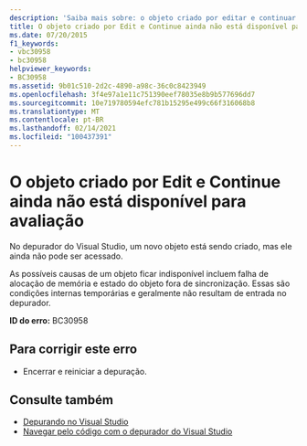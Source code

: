 ```yaml
---
description: 'Saiba mais sobre: o objeto criado por editar e continuar ainda não está disponível para avaliação'
title: O objeto criado por Edit e Continue ainda não está disponível para avaliação
ms.date: 07/20/2015
f1_keywords:
- vbc30958
- bc30958
helpviewer_keywords:
- BC30958
ms.assetid: 9b01c510-2d2c-4890-a98c-36c0c8423949
ms.openlocfilehash: 3f4e97a1e11c751390eef78035e8b9b577696dd7
ms.sourcegitcommit: 10e719780594efc781b15295e499c66f316068b8
ms.translationtype: MT
ms.contentlocale: pt-BR
ms.lasthandoff: 02/14/2021
ms.locfileid: "100437391"
---
```

# <a name="object-created-by-edit-and-continue-is-not-yet-available-for-evaluation"></a>O objeto criado por Edit e Continue ainda não está disponível para avaliação

No depurador do Visual Studio, um novo objeto está sendo criado, mas ele ainda não pode ser acessado.  
  
 As possíveis causas de um objeto ficar indisponível incluem falha de alocação de memória e estado do objeto fora de sincronização. Essas são condições internas temporárias e geralmente não resultam de entrada no depurador.  
  
 **ID do erro:** BC30958  
  
## <a name="to-correct-this-error"></a>Para corrigir este erro  
  
- Encerrar e reiniciar a depuração.  
  
## <a name="see-also"></a>Consulte também

- [Depurando no Visual Studio](/visualstudio/debugger/debugger-feature-tour)
- [Navegar pelo código com o depurador do Visual Studio](/visualstudio/debugger/navigating-through-code-with-the-debugger)
